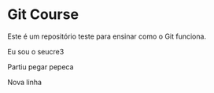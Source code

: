 # Git Course

Este é um repositório teste para ensinar como o Git funciona.

Eu sou o seucre3

Partiu pegar pepeca

Nova linha
